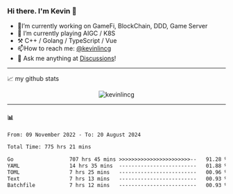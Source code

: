 ### Hi there. I'm Kevin 👋

- 🔭I’m currently working on GameFi, BlockChain, DDD, Game Server
- 🌱 I’m currently playing AIGC / K8S
-   :hammer_and_pick: C++ / Golang / TypeScript / Vue
- 📫How to reach me: [@kevinlincg](https://twitter.com/kevinlincg) 
-   :thought_balloon: Ask me anything at [Discussions](https://github.com/kevinlincg/kevinlincg/issues/new)!

---

📈 my github stats

<p align="center"> <img src="https://github-readme-stats-ouuan.vercel.app/api?username=kevinlincg&theme=dark&show_icons=true&count_private=true" alt="kevinlincg" />

---

#### :bar_chart: 

<!--START_SECTION:waka-->

```txt
From: 09 November 2022 - To: 20 August 2024

Total Time: 775 hrs 21 mins

Go                  707 hrs 45 mins >>>>>>>>>>>>>>>>>>>>>>>--   91.28 %
YAML                14 hrs 35 mins  -------------------------   01.88 %
TOML                7 hrs 25 mins   -------------------------   00.96 %
Text                7 hrs 13 mins   -------------------------   00.93 %
Batchfile           7 hrs 12 mins   -------------------------   00.93 %
```

<!--END_SECTION:waka-->
